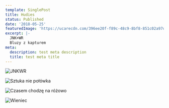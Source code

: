 ```yaml
---
template: SinglePost
title: Hudies
status: Published
date: '2018-05-25'
featuredImage: 'https://ucarecdn.com/396ee20f-f89c-48c9-8bf8-851c02a97df0/'
excerpt: |-
  JNK+WR
  Bluzy z kapturem
meta:
  description: test meta description
  title: test meta title
---
```



![ JNKWR](https://ucarecdn.com/9d456e90-fed5-4845-a37b-c9b376a82f79/)

![Sztuka nie połówka](https://ucarecdn.com/d6adc4e3-14f7-429e-883e-53077e6102e0/)

![Czasem chodzę na różowo](https://ucarecdn.com/8dd976ff-5bd1-4678-92c5-bc33cba4b28c/)

![Wieniec](https://ucarecdn.com/c3f3c411-9330-458b-b68f-7be2a16a7b55/)
